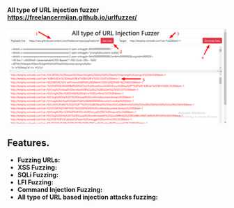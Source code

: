 #### All type of URL injection fuzzer https://freelancermijan.github.io/urlfuzzer/

<img src="./images/instructions.png" >

## Features. 

- **Fuzzing URLs:**
- **XSS Fuzzing:**
- **SQLi Fuzzing:**
- **LFI Fuzzing:**
- **Command Injection Fuzzing:**
- **All type of URL based injection attacks fuzzing:**
